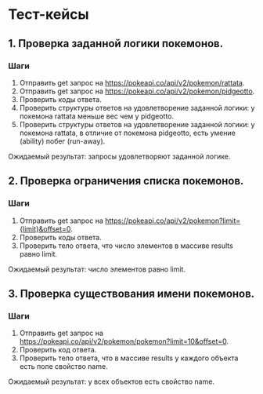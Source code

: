 # Тест-кейсы


## 1. Проверка заданной логики покемонов.

### Шаги
1. Отправить get запрос на https://pokeapi.co/api/v2/pokemon/rattata.
2. Отправить get запрос на https://pokeapi.co/api/v2/pokemon/pidgeotto.
3. Проверить коды ответа.
4. Проверить структуры ответов на удовлетворение заданной логики: у покемона rattata меньше вес чем у pidgeotto.
5. Проверить структуры ответов на удовлетворение заданной логики: у покемона rattata, в отличие от покемона pidgeotto, есть умение
(ability) побег (run-away).

Ожидаемый результат: запросы удовлетворяют заданной логике.


## 2. Проверка ограничения списка покемонов.

### Шаги
1. Отправить get запрос на https://pokeapi.co/api/v2/pokemon?limit={limit}&offset=0.
2. Проверить коды ответа.
3. Проверить тело ответа, что число элементов в массиве results равно limit.

Ожидаемый результат: число элементов равно limit.


## 3. Проверка существования имени покемонов.

### Шаги
1. Отправить get запрос на https://pokeapi.co/api/v2/pokemon/pokemon?limit=10&offset=0.
3. Проверить код ответа.
4. Проверить тело ответа, что в массиве results у каждого объекта есть поле свойство name.

Ожидаемый результат: у всех объектов есть свойство name.
